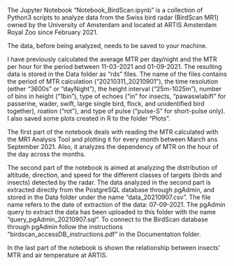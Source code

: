The Jupyter Notebook “Notebook_BirdScan.ipynb” is a collection of Python3 scripts to analyze data from the Swiss bird radar (BirdScan MR1) owned by the University of Amsterdam and located at ARTIS Amsterdam Royal Zoo since February 2021. 

The data, before being analyzed, needs to be saved to your machine. 

I have previously calculated the average MTR per day/night and the MTR per hour for the period between 11-03-2021 and 01-09-2021. The resulting data is stored in the Data folder as “rds” files. The name of the files contains the period of MTR calculation (“20210311_20210901”), the time resolution (either “3600s” or “dayNight”), the height interval (“25m-1025m”), number of bins in height (“1bin”), type of echoes (“in” for insects, “pawaswlabifl” for passerine, wader, swift, large single bird, flock, and unidentified bird together), roation (“rot”), and type of pulse (“pulse-S” for short-pulse only). I also saved some plots created in R to the folder “Plots”.

The first part of the notebook deals with reading the MTR calculated with the MR1 Analysis Tool and plotting it for every month between March ans September 2021. Also, it analyzes the dependency of MTR on the hour of the day across the months.  

The second part of the notebook is aimed at analyzing the distribution of altitude, direction, and speed for the different classes of targets (birds and insects) detected by the radar. The data analyzed in the second part is extracted directly from the PostgreSQL database through pgAdmin, and stored in the Data folder under the name “data_20210907.csv”. The file name refers to the date of extraction of the data: 07-09-2021. The pgAdmin query to extract the data has been uploaded to this folder with the name “query_pgAdmin_20210907.sql”. To connect to the BirdScan database through pgAdmin follow the instructions “birdscan_accessDB_instructions.pdf” in the Documentation folder.

In the last part of the notebook is shown the relationship between insects’ MTR and air temperature at ARTIS.
